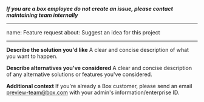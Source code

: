 **_If you are a box employee do not create an issue, please contact maintaining team internally_**

---

name: Feature request
about: Suggest an idea for this project

---

**Describe the solution you'd like**
A clear and concise description of what you want to happen.

**Describe alternatives you've considered**
A clear and concise description of any alternative solutions or features you've considered.

**Additional context**
If you're already a Box customer, please send an email preview-team@box.com with your admin's information/enterprise ID.
